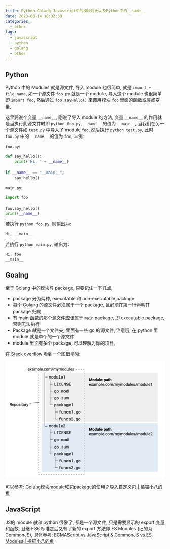 ```yaml
---
title: Python Golang Javascript中的模块对比以及Python中的__name__
date: 2023-06-14 18:32:30
categories:
  - other
tags:
  - javascript
  - python
  - golang
  - other
---
```


## Python

Python 中的 Modules 就是源文件, 导入 module 也很简单, 就是 `import + file_name`, 如一个源文件 `foo.py`  就是一个 module, 导入这个 module 也很简单即 `import foo`, 然后通过 `foo.sayHello()` 来调用模块 `foo` 里面的函数或类或变量, 

 这里要说个变量 `__name__`, 刚说了导入 module 的方法, 变量 `__name__` 的作用就是当执行此源文件时即 `python foo.py`, `__name__` 的值为 `__main__`, 当我们在另一个源文件如 `test.py` 中导入了 module `foo`, 然后执行 `python test.py`, 此时 `foo.py` 中的 `__name__` 的值为 `foo`, 举例:

`foo.py`:

```python
def say_hello():
    print('Hi, ' + __name__)

if __name__ == "__main__":
    say_hello()
```

`main.py`:

```python
import foo

foo.say_hello()
print(__name__)
```

若执行 `python foo.py`, 则输出为:

```
Hi, __main__
```

若执行 `python main.py`, 输出为:

```
Hi, foo
__main__
```

## Goalng

至于 Golang 中的模块与 package, 只要记住一下几点, 

- package 分为两种, executable 和 non-executable package
- 每个 Golang 的源文件必须属于一个 package, 且必须在第一行声明其 package 归属
- 有 main 函数的那个源文件应该属于 `main` package, 即 executable package, 否则无法执行
- Package 就是一个文件夹, 里面有一些 go 的源文件, 注意哦, 在 python 里 module 就是单个的一个源文件
- module 里面有多个 package, 可以理解为你的项目, 

在 [Stack overflow](https://stackoverflow.com/a/72059294/16317008) 看到一个图很清晰:

![a](/002-modules-golang-python-javascript/a.png)

可以参考: [Golang模块module和包package的使用之导入自定义包 | 橘猫小八的鱼](https://davidzhu.xyz/2023/05/21/Golang/Basics/go-modules/)

## JavaScript

JS的 module 就和 python 很像了, 都是一个源文件, 只是需要显示的 export 变量和函数, 且继 ES6 标准之后又有了新的 export 方法即 ES Modules (旧的为 CommonJS), 具体参考: [ECMAScript vs JavaScript & CommonJS vs ES Modules | 橘猫小八的鱼](https://davidzhu.xyz/2023/06/13/JS/Basics/es-vs-js/)
